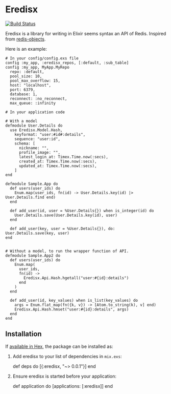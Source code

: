 # Eredisx

[![Build Status](https://travis-ci.org/hagiyat/eredisx.svg?branch=master)](https://travis-ci.org/hagiyat/eredisx)

Eredisx is a library for writing in Elixir seems syntax an API of Redis.
Inspired from [redis-objects](https://github.com/nateware/redis-objects).

Here is an example:

```
# In your config/config.exs file
config :my_app, :eredisx_repos, [:default, :sub_table]
config :my_app, MyApp.MyRepo
  repo: :default,
  pool_size: 10,
  pool_max_overflow: 15,
  host: "localhost",
  port: 6379,
  database: 1,
  reconnect: :no_reconnect,
  max_queue: :infinity

# In your application code

# With a model
defmodule User.Details do
  use Eredisx.Model.Hash,
    keyformat: "user:#id#:details",
    sequence: "user:id",
    schema: [
      nickname: "",
      profile_image: "",
      latest_login_at: Timex.Time.now(:secs),
      created_at: Timex.Time.now(:secs),
      updated_at: Timex.Time.now(:secs),
    ]
end

defmodule Sample.App do
  def users(user_ids) do
    Enum.map(user_ids, fn(id) -> User.Details.key(id) |> User.Details.find end)
  end

  def add_user(id, user = %User.Details{}) when is_integer(id) do
    User.Details.save(User.Details.key(id), user)
  end

  def add_user(key, user = %User.Details{}), do: User.Details.save(key, user)
end


# Without a model, to run the wrapper function of API.
defmodule Sample.App2 do
  def users(user_ids) do
    Enum.map(
      user_ids,
      fn(id) ->
        Eredisx.Api.Hash.hgetall("user:#{id}:details")
      end
    )
  end

  def add_user(id, key_values) when is_list(key_values) do
    args = Enum.flat_map(fn({k, v}) -> [Atom.to_string(k), v] end)
    Eredisx.Api.Hash.hmset("user:#{id}:details", args)
  end
end
```

## Installation

If [available in Hex](https://hex.pm/docs/publish), the package can be installed as:

  1. Add eredisx to your list of dependencies in `mix.exs`:

        def deps do
          [{:eredisx, "~> 0.0.1"}]
        end

  2. Ensure eredisx is started before your application:

        def application do
          [applications: [:eredisx]]
        end

